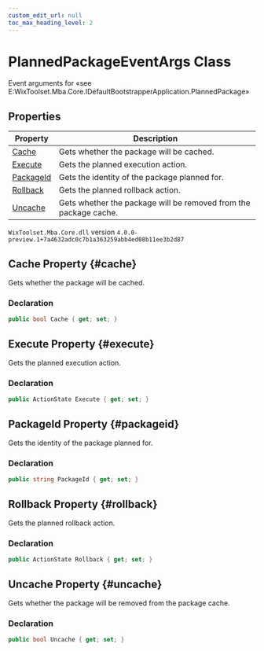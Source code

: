 ```yaml
---
custom_edit_url: null
toc_max_heading_level: 2
---
```

# PlannedPackageEventArgs Class
Event arguments for «see E:WixToolset.Mba.Core.IDefaultBootstrapperApplication.PlannedPackage» 
## Properties
| Property | Description |
| ------ | ----------- |
| [Cache](#cache) | Gets whether the package will be cached. |
| [Execute](#execute) | Gets the planned execution action. |
| [PackageId](#packageid) | Gets the identity of the package planned for. |
| [Rollback](#rollback) | Gets the planned rollback action. |
| [Uncache](#uncache) | Gets whether the package will be removed from the package cache. |
`WixToolset.Mba.Core.dll` version `4.0.0-preview.1+7a4632adc0c7b1a363259abb4ed08b11ee3b2d87`
## Cache Property {#cache}
Gets whether the package will be cached.
### Declaration
```cs
public bool Cache { get; set; } 
```
## Execute Property {#execute}
Gets the planned execution action.
### Declaration
```cs
public ActionState Execute { get; set; } 
```
## PackageId Property {#packageid}
Gets the identity of the package planned for.
### Declaration
```cs
public string PackageId { get; set; } 
```
## Rollback Property {#rollback}
Gets the planned rollback action.
### Declaration
```cs
public ActionState Rollback { get; set; } 
```
## Uncache Property {#uncache}
Gets whether the package will be removed from the package cache.
### Declaration
```cs
public bool Uncache { get; set; } 
```
